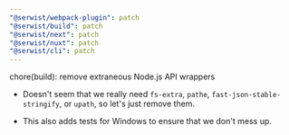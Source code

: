 ```yaml
---
"@serwist/webpack-plugin": patch
"@serwist/build": patch
"@serwist/next": patch
"@serwist/nuxt": patch
"@serwist/cli": patch
---
```


chore(build): remove extraneous Node.js API wrappers

- Doesn't seem that we really need `fs-extra`, `pathe`, `fast-json-stable-stringify`, or `upath`, so let's just remove them.

- This also adds tests for Windows to ensure that we don't mess up.